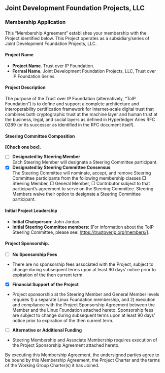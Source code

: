 
## Joint Development Foundation Projects, LLC
### Membership Application
This “Membership Agreement” establishes your membership with the Project identified below.  This Project operates as a subsidiary/series of Joint Development Foundation Projects, LLC. 

#### Project Name
* **Project Name**.  Trust over IP Foundation.
* **Formal Name**.  Joint Development Foundation Projects, LLC, Trust over IP Foundation Series.

#### Project Description  
The purpose of the Trust over IP Foundation (alternatively, “ToIP Foundation”) is to define and support a complete architecture and interoperability certification framework for Internet-scale digital trust that combines both cryptographic trust at the machine layer and human trust at the business, legal, and social layers as defined in Hyperledger Aries RFC 0289 (or its successor as identified in the RFC document itself).

#### Steering Committee Composition  
**[Check one box].**

-[ ] **Designated by Steering Member**  
    Each Steering Member will designate a Steering Committee participant. 
-[x] **Designated by Steering Committee Consensus**  
    The Steering Committee will nominate, accept, and remove Steering Committee participants from the following membership classes □ Steering Member, □ General Member, □ Contributor subject to that participant’s agreement to serve on the Steering Committee.  Steering Members waive their option to designate a Steering Committee participant.
#### Initial Project Leadership
* **Initial Chairperson:**  John Jordan.
* **Initial Steering Committee members:**  [For information about the ToIP Steering Committee, please see: https://trustoverip.org/members/].

#### Project Sponsorship.
-[ ] **No Sponsorship Fees**  
* There are no sponsorship fees associated with the Project, subject to change during subsequent terms upon at least 90 days’ notice prior to expiration of the then current term. 
-[x] **Financial Support of the Project** 
* Project sponsorship at the Steering Member and General Member levels requires 1) a separate Linux Foundation membership,  and 2) execution and compliance with the Project Sponsorship Agreement between the Member and the Linux Foundation attached hereto.  Sponsorship fees are subject to change during subsequent terms upon at least 90 days’ notice prior to expiration of the then current term.    
-[ ] **Alternative or Additional Funding**  
* Steering Membership and Associate Membership requires execution of the Project Sponsorship Agreement attached hereto. 

By executing this Membership Agreement, the undersigned parties agree to be bound by this Membership Agreement, the Project Charter and the terms of the Working Group Charter(s) it has Joined.
